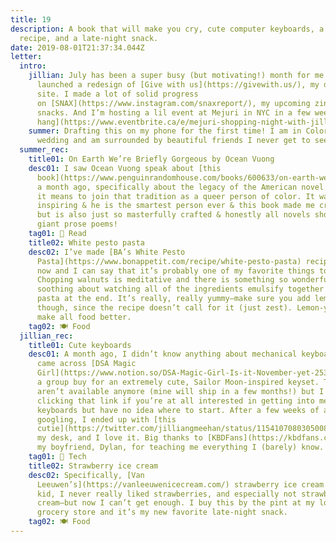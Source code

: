 ```yaml
---
title: 19
description: A book that will make you cry, cute computer keyboards, a pasta
  recipe, and a late-night snack.
date: 2019-08-01T21:37:34.044Z
letter:
  intro:
    jillian: July has been a super busy (but motivating!) month for me. I just
      launched a redesign of [Give with us](https://givewith.us/), my donation
      site. I made a lot of solid progress
      on [SNAX](https://www.instagram.com/snaxreport/), my upcoming zine about
      snacks. And I’m hosting a lil event at Mejuri in NYC in a few weeks—[come
      hang](https://www.eventbrite.ca/e/mejuri-shopping-night-with-jilliangmeehan-tickets-64386277088)!
    summer: Drafting this on my phone for the first time! I am in Colorado for a
      wedding and am surrounded by beautiful friends I never get to see.
  summer_rec:
    title01: On Earth We’re Briefly Gorgeous by Ocean Vuong
    desc01: I saw Ocean Vuong speak about [this
      book](https://www.penguinrandomhouse.com/books/600633/on-earth-were-briefly-gorgeous-by-ocean-vuong/9780525562023/) about
      a month ago, specifically about the legacy of the American novel and what
      it means to join that tradition as a queer person of color. It was
      inspiring & he is the smartest person ever & this book made me cry deeply
      but is also just so masterfully crafted & honestly all novels should be
      giant prose poems!
    tag01: 📖 Read
    title02: White pesto pasta
    desc02: I’ve made [BA’s White Pesto
      Pasta](https://www.bonappetit.com/recipe/white-pesto-pasta) recipe twice
      now and I can say that it’s probably one of my favorite things to make!
      Chopping walnuts is meditative and there is something so wonderfully
      soothing about watching all of the ingredients emulsify together with the
      pasta at the end. It’s really, really yummy—make sure you add lemon juice,
      though, since the recipe doesn’t call for it (just zest). Lemon-y flavors
      make all food better.
    tag02: 🍽️ Food
  jillian_rec:
    title01: Cute keyboards
    desc01: A month ago, I didn’t know anything about mechanical keyboards. Then I
      came across [DSA Magic
      Girl](https://www.notion.so/DSA-Magic-Girl-Is-it-November-yet-253ecdba4f14481c8343e071274ea86c),
      a group buy for an extremely cute, Sailor Moon-inspired keyset. Those keys
      aren’t available anymore (mine will ship in a few months!) but I recommend
      clicking that link if you’re at all interested in getting into mechanical
      keyboards but have no idea where to start. After a few weeks of a lot of
      googling, I ended up with [this
      cutie](https://twitter.com/jilliangmeehan/status/1154107080305008641) on
      my desk, and I love it. Big thanks to [KBDFans](https://kbdfans.com/) and
      my boyfriend, Dylan, for teaching me everything I (barely) know.
    tag01: 📱 Tech
    title02: Strawberry ice cream
    desc02: Specifically, [Van
      Leeuwen’s](https://vanleeuwenicecream.com/) strawberry ice cream. As a
      kid, I never really liked strawberries, and especially not strawberry ice
      cream—but now I can’t get enough. I buy this by the pint at my local
      grocery store and it’s my new favorite late-night snack.
    tag02: 🍽️ Food
---
```

